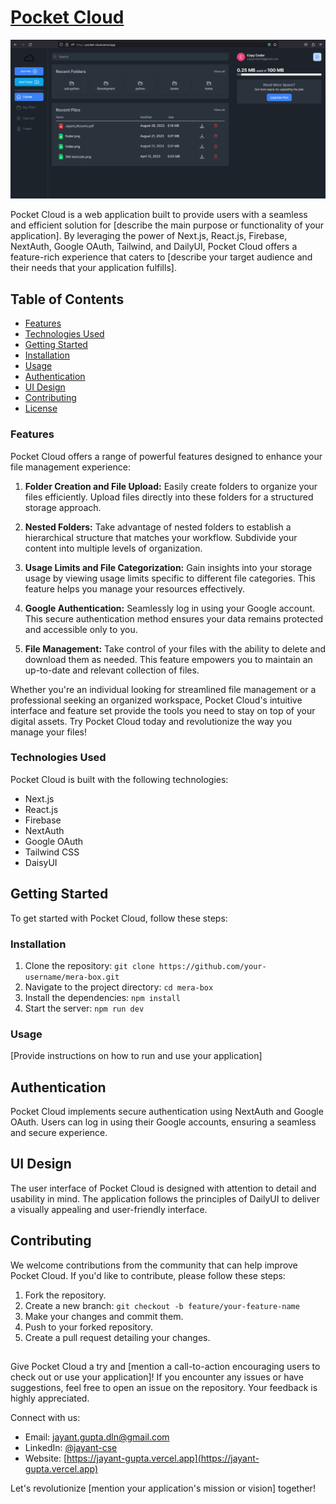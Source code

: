 # [Pocket Cloud](https://epic-cart-2.vercel.app/)


![Pocket Cloud](https://raw.githubusercontent.com/Jayant-001/Cloud-File-Manager/master/public/home%20ss.png)

Pocket Cloud is a web application built to provide users with a seamless and efficient solution for [describe the main purpose or functionality of your application]. By leveraging the power of Next.js, React.js, Firebase, NextAuth, Google OAuth, Tailwind, and DailyUI, Pocket Cloud offers a feature-rich experience that caters to [describe your target audience and their needs that your application fulfills].

## Table of Contents

- [Features](#features)
- [Technologies Used](#technologies-used)
- [Getting Started](#getting-started)
- [Installation](#installation)
- [Usage](#usage)
- [Authentication](#authentication)
- [UI Design](#ui-design)
- [Contributing](#contributing)
- [License](#license)

### Features

Pocket Cloud offers a range of powerful features designed to enhance your file management experience:

1. **Folder Creation and File Upload:** Easily create folders to organize your files efficiently. Upload files directly into these folders for a structured storage approach.

2. **Nested Folders:** Take advantage of nested folders to establish a hierarchical structure that matches your workflow. Subdivide your content into multiple levels of organization.

3. **Usage Limits and File Categorization:** Gain insights into your storage usage by viewing usage limits specific to different file categories. This feature helps you manage your resources effectively.

4. **Google Authentication:** Seamlessly log in using your Google account. This secure authentication method ensures your data remains protected and accessible only to you.

5. **File Management:** Take control of your files with the ability to delete and download them as needed. This feature empowers you to maintain an up-to-date and relevant collection of files.

Whether you're an individual looking for streamlined file management or a professional seeking an organized workspace, Pocket Cloud's intuitive interface and feature set provide the tools you need to stay on top of your digital assets. Try Pocket Cloud today and revolutionize the way you manage your files!

### Technologies Used

Pocket Cloud is built with the following technologies:

- Next.js
- React.js
- Firebase
- NextAuth
- Google OAuth
- Tailwind CSS
- DaisyUI

## Getting Started

To get started with Pocket Cloud, follow these steps:

### Installation

1. Clone the repository: `git clone https://github.com/your-username/mera-box.git`
2. Navigate to the project directory: `cd mera-box`
3. Install the dependencies: `npm install`
4. Start the server: `npm run dev`

### Usage

[Provide instructions on how to run and use your application]

## Authentication

Pocket Cloud implements secure authentication using NextAuth and Google OAuth. Users can log in using their Google accounts, ensuring a seamless and secure experience.

## UI Design

The user interface of Pocket Cloud is designed with attention to detail and usability in mind. The application follows the principles of DailyUI to deliver a visually appealing and user-friendly interface.

## Contributing

We welcome contributions from the community that can help improve Pocket Cloud. If you'd like to contribute, please follow these steps:

1. Fork the repository.
2. Create a new branch: `git checkout -b feature/your-feature-name`
3. Make your changes and commit them.
4. Push to your forked repository.
5. Create a pull request detailing your changes.

## 

Give Pocket Cloud a try and [mention a call-to-action encouraging users to check out or use your application]! If you encounter any issues or have suggestions, feel free to open an issue on the repository. Your feedback is highly appreciated.

Connect with us:
- Email: [jayant.gupta.dln@gmail.com](jayant.gupta.dln@gmail.com)
- LinkedIn: [@jayant-cse](https://www.linkedin.com/in/jayant-cse/)
- Website: [https://jayant-gupta.vercel.app](https://jayant-gupta.vercel.app)

Let's revolutionize [mention your application's mission or vision] together!
